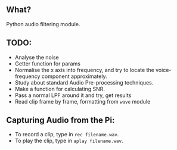 ## What?
Python audio filtering module.

## TODO:
* Analyse the noise
* Getter function for params
* Normalise the x axis into frequency, and try to locate the voice-frequency component approximately.
* Study about standard Audio Pre-processing techniques.
* Make a function for calculating SNR.
* Pass a normal LPF around it and try, get results
* Read clip frame by frame, formatting from ```wave``` module

## Capturing Audio from the Pi:
* To record a clip, type in ```rec filename.wav```.
* To play the clip, type in ```aplay filename.wav```.
